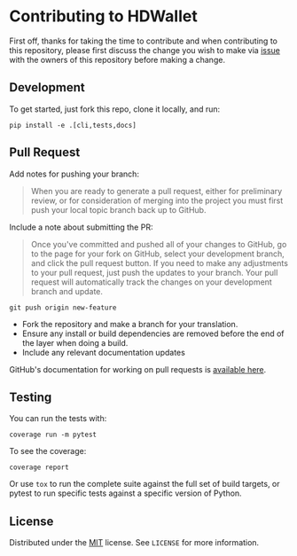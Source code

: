 # Contributing to HDWallet

First off, thanks for taking the time to contribute and
when contributing to this repository, please first discuss 
the change you wish to make via [issue](https://github.com/hdwallet-io/hdwallet/issues) 
with the owners of this repository before making a change.

## Development

To get started, just fork this repo, clone it locally, and run:

```
pip install -e .[cli,tests,docs]
```

## Pull Request

Add notes for pushing your branch:

> When you are ready to generate a pull request, either for preliminary review, 
or for consideration of merging into the project you must first push your local 
topic branch back up to GitHub.

Include a note about submitting the PR:

> Once you've committed and pushed all of your changes to GitHub, go to the page 
for your fork on GitHub, select your development branch, and click the pull request 
button. If you need to make any adjustments to your pull request, just push the updates 
to your branch. Your pull request will automatically track the changes on your 
development branch and update.

```commandline
git push origin new-feature
```

- Fork the repository and make a branch for your translation.
- Ensure any install or build dependencies are removed before the end of the layer when doing a build.
- Include any relevant documentation updates

GitHub's documentation for working on pull requests is [available here](https://help.github.com/articles/about-pull-requests).

## Testing

You can run the tests with:

```
coverage run -m pytest
```

To see the coverage:

```
coverage report
```

Or use `tox` to run the complete suite against the full set of build targets, or pytest to run specific 
tests against a specific version of Python.

## License

Distributed under the [MIT](https://github.com/hdwallet-io/python-hdwallet/blob/master/LICENSE) license. See ``LICENSE`` for more information.

